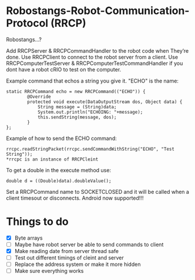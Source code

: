 Robostangs-Robot-Communication-Protocol (RRCP)
=======================================

Robostangs...?

Add RRCPServer & RRCPCommandHandler to the robot code when They’re done.
Use RRCPClient to connect to the robot server from a client.
Use RRCPComputerTestServer & RRCPComputerTestCommandHandler if you dont have a robot cRIO to test on the computer.

Example command that echos a string you give it. "ECHO" is the name:
```
static RRCPCommand echo = new RRCPCommand(("ECHO")) {
        @Override
        protected void execute(DataOutputStream dos, Object data) {
            String message = (String)data;
            System.out.println("ECHOING: "+message);
            this.sendString(message, dos);
        }
};
```
Example of how to send the ECHO command:
```
rrcpc.readStringPacket(rrcpc.sendCommandWithString("ECHO", "Test String"));
*rrcpc is an instance of RRCPCleint
```

To get a double in the execute method use: 
```
double d = ((Double)data).doubleValue();
```
Set a RRCPCommand name to SOCKETCLOSED and it will be called when a client timesout or disconnects.
Android now supported!!!


Things to do
=======================================
- [x] Byte arrays
- [ ] Maybe have robot server be able to send commands to client
- [x] Make reading date from server thread safe
- [ ] Test out different timings of cleint and server
- [ ] Replace the address system or make it more hidden
- [ ] Make sure everything works
